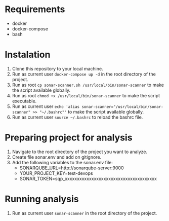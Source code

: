 # Requirements
- docker
- docker-compose
- bash

# Instalation
1. Clone this repository to your local machine.
2. Run as current user `docker-compose up -d` in the root directory of the project.
3. Run as root `cp sonar-scanner.sh /usr/local/bin/sonar-scanner` to make the script available globally.
4. Run as root `chmod +x /usr/local/bin/sonar-scanner` to make the script executable.
5. Run as current user `echo 'alias sonar-scanner="/usr/local/bin/sonar-scanner" >> "~/.bashrc"'` to make the script available globally.
6. Run as current user `source ~/.bashrc` to reload the bashrc file.

# Preparing project for analysis
1. Navigate to the root directory of the project you want to analyze.
2. Create file sonar.env and add on gitignore.
3. Add the following variables to the sonar.env file:
    - SONARQUBE_URL=http://sonarqube-server:9000
    - YOUR_PROJECT_KEY=test-devops
    - SONAR_TOKEN=sqp_xxxxxxxxxxxxxxxxxxxxxxxxxxxxxxxxxxxxxx

# Running analysis
1. Run as current user `sonar-scanner` in the root directory of the project.
